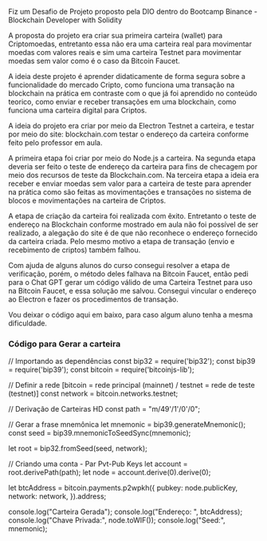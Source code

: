Fiz um Desafio de Projeto proposto pela DIO dentro do Bootcamp Binance - Blockchain Developer with Solidity

A proposta do projeto era criar sua primeira carteira (wallet) para Criptomoedas, entretanto essa não era uma carteira real para movimentar moedas com valores reais e sim uma carteira Testnet para movimentar moedas sem valor como é o caso da Bitcoin Faucet.

A ideia deste projeto é aprender didaticamente de forma segura sobre a funcionalidade do mercado Cripto, como funciona uma transação na blockchain na prática em contraste com o que já foi aprendido no conteúdo teorico, como enviar e receber transações em uma blockchain, como funciona uma carteira digital para Criptos.

A ideia do projeto era criar por meio da Electron Testnet a carteira, e testar por meio do site: blockchain.com testar o endereço da carteira conforme feito pelo professor em aula.

A primeira etapa foi criar por meio do Node.js a carteira.
Na segunda etapa deveria ser feito o teste de endereço da carteira para fins de checagem por meio dos recursos de teste da Blockchain.com.
Na terceira etapa a ideia era receber e enviar moedas sem valor para a carteira de teste para aprender na prática como são feitas as movimentações e transações no sistema de blocos e movimentações na carteira de Criptos.

A etapa de criação da carteira foi realizada com êxito. Entretanto o teste de endereço na Blockchain conforme mostrado em aula não foi possível de ser realizado, a alegação do site é de que não reconhece o endereço fornecido da carteira criada. Pelo mesmo motivo a etapa de transação (envio e recebimento de criptos) também falhou.

Com ajuda de alguns alunos do curso consegui resolver a etapa de verificação, porém, o método deles falhava na Bitcoin Faucet, então pedi para o Chat GPT gerar um código válido de uma Carteira Testnet para uso na Bitcoin Faucet, e essa solução me salvou. Consegui vincular o endereço ao Electron e fazer os procedimentos de transação.

Vou deixar o código aqui em baixo, para caso algum aluno tenha a mesma dificuldade.

### Código para Gerar a carteira

// Importando as dependências
const bip32 = require('bip32');
const bip39 = require('bip39');
const bitcoin = require('bitcoinjs-lib');

// Definir a rede [bitcoin = rede principal (mainnet) / testnet = rede de teste (testnet)]
const network = bitcoin.networks.testnet;

// Derivação de Carteiras HD
const path = "m/49'/1'/0'/0";

// Gerar a frase mnemônica
let mnemonic = bip39.generateMnemonic();
const seed = bip39.mnemonicToSeedSync(mnemonic);

let root = bip32.fromSeed(seed, network);

// Criando uma conta - Par Pvt-Pub Keys
let account = root.derivePath(path);
let node = account.derive(0).derive(0);

let btcAddress = bitcoin.payments.p2wpkh({
    pubkey: node.publicKey,
    network: network,
}).address;

console.log("Carteira Gerada");
console.log("Endereço: ", btcAddress);
console.log("Chave Privada:", node.toWIF());
console.log("Seed:", mnemonic);
